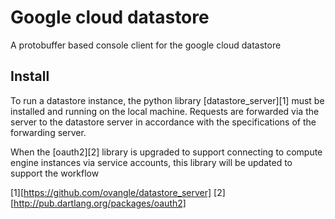 # Google cloud datastore #

A protobuffer based console client for the google cloud datastore

## Install ##

To run a datastore instance, the python library [datastore_server][1]
must be installed and running on the local machine. Requests
are forwarded via the server to the datastore server in accordance
with the specifications of the forwarding server.

When the [oauth2][2] library is upgraded to support connecting to compute
engine instances via service accounts, this library will be updated
to support the workflow

[1][https://github.com/ovangle/datastore_server]
[2][http://pub.dartlang.org/packages/oauth2]